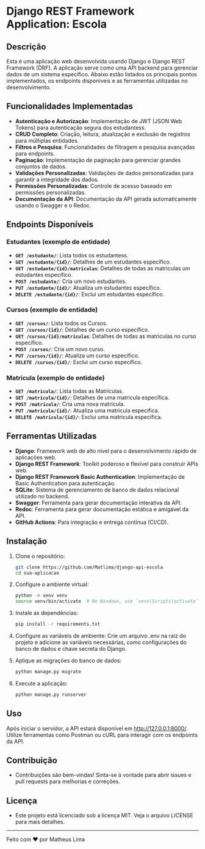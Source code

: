 # Django REST Framework Application: Escola

## Descrição

Esta é uma aplicação web desenvolvida usando Django e Django REST Framework (DRF). A aplicação serve como uma API backend para gerenciar dados de um sistema específico. 
Abaixo estão listados os principais pontos implementados, os endpoints disponíveis e as ferramentas utilizadas no desenvolvimento.

## Funcionalidades Implementadas

- **Autenticação e Autorização**: Implementação de JWT (JSON Web Tokens) para autenticação segura dos estudantess.
- **CRUD Completo**: Criação, leitura, atualização e exclusão de registros para múltiplas entidades.
- **Filtros e Pesquisa**: Funcionalidades de filtragem e pesquisa avançadas para endpoints.
- **Paginação**: Implementação de paginação para gerenciar grandes conjuntos de dados.
- **Validações Personalizadas**: Validações de dados personalizadas para garantir a integridade dos dados.
- **Permissões Personalizadas**: Controle de acesso baseado em permissões personalizadas.
- **Documentação da API**: Documentação da API gerada automaticamente usando o Swagger e o Redoc.

## Endpoints Disponíveis

### Estudantes (exemplo de entidade)

- **`GET /estudante/`**: Lista todos os estudantess.
- **`GET /estudante/{id}/`**: Detalhes de um estudantes específico.
- **`GET /estudante/{id}/matriculas`**: Detalhes de todas as matriculas um estudantes específico.
- **`POST /estudante/`**: Cria um novo estudantes.
- **`PUT /estudante/{id}/`**: Atualiza um estudantes específico.
- **`DELETE /estudante/{id}/`**: Exclui um estudantes específico.

### Cursos (exemplo de entidade)

- **`GET /cursos/`**: Lista todos os Cursos.
- **`GET /cursos/{id}/`**: Detalhes de um curso específico.
- **`GET /cursos/{id}/matriculas`**: Detalhes de todas as matriculas no curso específico.
- **`POST /cursos/`**: Cria um novo curso.
- **`PUT /cursos/{id}/`**: Atualiza um curso específico.
- **`DELETE /cursos/{id}/`**: Exclui um curso específico.

### Matricula (exemplo de entidade)

- **`GET /matricula/`**: Lista todas as Matriculas.
- **`GET /matricula/{id}/`**: Detalhes de uma matricula específica.
- **`POST /matricula/`**: Cria uma nova matricula.
- **`PUT /matricula/{id}/`**: Atualiza uma matricula específica.
- **`DELETE /matricula/{id}/`**: Exclui uma matricula específica.

## Ferramentas Utilizadas

- **Django**: Framework web de alto nível para o desenvolvimento rápido de aplicações web.
- **Django REST Framework**: Toolkit poderoso e flexível para construir APIs web.
- **Django REST Framework Basic Authentication**: Implementação de Basic Authentication para autenticação.
- **SQLite**: Sistema de gerenciamento de banco de dados relacional utilizado no backend.
- **Swagger**: Ferramenta para gerar documentação interativa da API.
- **Redoc**: Ferramenta para gerar documentação estática e amigável da API.
- **GitHub Actions**: Para integração e entrega contínua (CI/CD).

## Instalação

1. Clone o repositório:
   ```bash
   git clone https://github.com/Matlima/django-api-escola
   cd sua-aplicacao
   ```
   
2. Configure o ambiente virtual:
   ```bash
   python -m venv venv
   source venv/bin/activate  # No Windows, use `venv\Scripts\activate`
   ```

3. Instale as dependências:
   ```bash
   pip install -r requirements.txt
   ```

4. Configure as variáveis de ambiente:
Crie um arquivo .env na raiz do projeto e adicione as variáveis necessárias, como configurações do banco de dados e chave secreta do Django.

5. Aplique as migrações do banco de dados:
   ```bash
   python manage.py migrate
   ```

6. Execute a aplicação:
   ```bash
   python manage.py runserver
   ```

## Uso
Após iniciar o servidor, a API estará disponível em http://127.0.0.1:8000/. Utilize ferramentas como Postman ou cURL para interagir com os endpoints da API.

## Contribuição
- Contribuições são bem-vindas! Sinta-se à vontade para abrir issues e pull requests para melhorias e correções.

## Licença
- Este projeto está licenciado sob a licença MIT. Veja o arquivo LICENSE para mais detalhes.

***

Feito com ❤️ por Matheus Lima

